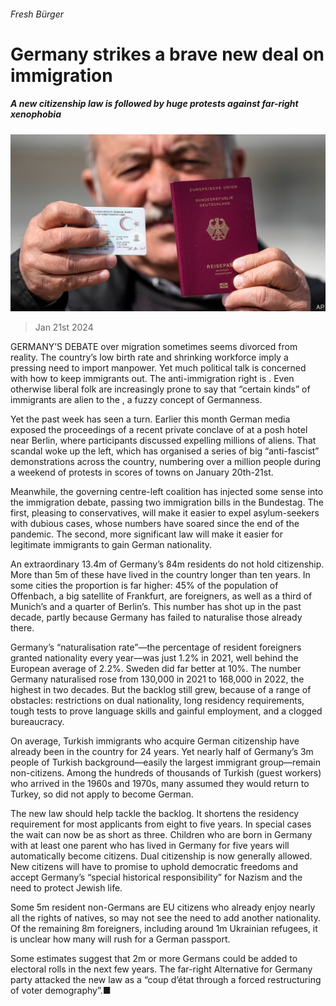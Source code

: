 ###### Fresh Bürger

# Germany strikes a brave new deal on immigration 

##### A new citizenship law is followed by huge protests against far-right xenophobia 

![image](images/20240127_EUP503.jpg) 

> Jan 21st 2024 

GERMANY’S DEBATE over migration sometimes seems divorced from reality. The country’s low birth rate and shrinking workforce imply a pressing need to import manpower. Yet much political talk is concerned with how to keep immigrants out. The anti-immigration right is . Even otherwise liberal folk are increasingly prone to say that “certain kinds” of immigrants are alien to the , a fuzzy concept of Germanness. 

Yet the past week has seen a turn. Earlier this month German media exposed the proceedings of a recent private conclave of  at a posh hotel near Berlin, where participants discussed expelling millions of aliens. That scandal woke up the left, which has organised a series of big “anti-fascist” demonstrations across the country, numbering over a million people during a weekend of protests in scores of towns on January 20th-21st.

Meanwhile, the governing centre-left coalition has injected some sense into the immigration debate, passing two immigration bills in the Bundestag. The first, pleasing to conservatives, will make it easier to expel asylum-seekers with dubious cases, whose numbers have soared since the end of the pandemic. The second, more significant law will make it easier for legitimate immigrants to gain German nationality. 

An extraordinary 13.4m of Germany’s 84m residents do not hold citizenship. More than 5m of these have lived in the country longer than ten years. In some cities the proportion is far higher: 45% of the population of Offenbach, a big satellite of Frankfurt, are foreigners, as well as a third of Munich’s and a quarter of Berlin’s. This number has shot up in the past decade, partly because Germany has failed to naturalise those already there. 

Germany’s “naturalisation rate”—the percentage of resident foreigners granted nationality every year—was just 1.2% in 2021, well behind the European average of 2.2%. Sweden did far better at 10%. The number Germany naturalised rose from 130,000 in 2021 to 168,000 in 2022, the highest in two decades. But the backlog still grew, because of a range of obstacles: restrictions on dual nationality, long residency requirements, tough tests to prove language skills and gainful employment, and a clogged bureaucracy. 

On average, Turkish immigrants who acquire German citizenship have already been in the country for 24 years. Yet nearly half of Germany’s 3m people of Turkish background—easily the largest immigrant group—remain non-citizens. Among the hundreds of thousands of Turkish  (guest workers) who arrived in the 1960s and 1970s, many assumed they would return to Turkey, so did not apply to become German. 

The new law should help tackle the backlog. It shortens the residency requirement for most applicants from eight to five years. In special cases the wait can now be as short as three. Children who are born in Germany with at least one parent who has lived in Germany for five years will automatically become citizens. Dual citizenship is now generally allowed. New citizens will have to promise to uphold democratic freedoms and accept Germany’s “special historical responsibility” for Nazism and the need to protect Jewish life.

Some 5m resident non-Germans are EU citizens who already enjoy nearly all the rights of natives, so may not see the need to add another nationality. Of the remaining 8m foreigners, including around 1m Ukrainian refugees, it is unclear how many will rush for a German passport. 

Some estimates suggest that 2m or more Germans could be added to electoral rolls in the next few years. The far-right Alternative for Germany party attacked the new law as a “coup d’état through a forced restructuring of voter demography”.■


